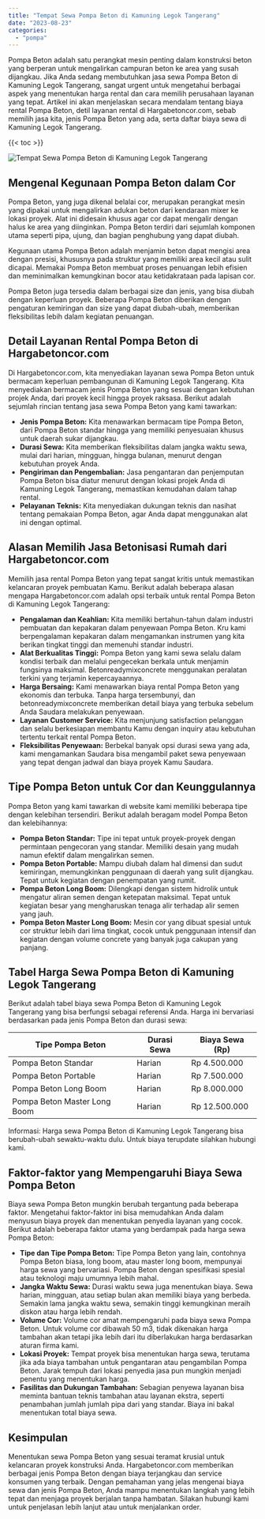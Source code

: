 ```yaml
---
title: "Tempat Sewa Pompa Beton di Kamuning Legok Tangerang"
date: "2023-08-23"
categories: 
  - "pompa"
---
```




Pompa Beton adalah satu perangkat mesin penting dalam konstruksi beton yang berperan untuk mengalirkan campuran beton ke area yang susah dijangkau. Jika Anda sedang membutuhkan jasa sewa Pompa Beton di Kamuning Legok Tangerang, sangat urgent untuk mengetahui berbagai aspek yang menentukan harga rental dan cara memilih perusahaan layanan yang tepat. Artikel ini akan menjelaskan secara mendalam tentang biaya rental Pompa Beton, detil layanan rental di Hargabetoncor.com, sebab memilih jasa kita, jenis Pompa Beton yang ada, serta daftar biaya sewa di Kamuning Legok Tangerang.

{{< toc >}}

![Tempat Sewa Pompa Beton di Kamuning Legok Tangerang](https://hargareadymixid.github.io/pompa/concrete-pump%20(16).png)

## Mengenal Kegunaan Pompa Beton dalam Cor

Pompa Beton, yang juga dikenal belalai cor, merupakan perangkat mesin yang dipakai untuk mengalirkan adukan beton dari kendaraan mixer ke lokasi proyek. Alat ini didesain khusus agar cor dapat mengalir dengan halus ke area yang diinginkan. Pompa Beton terdiri dari sejumlah komponen utama seperti pipa, ujung, dan bagian penghubung yang dapat diubah.

Kegunaan utama Pompa Beton adalah menjamin beton dapat mengisi area dengan presisi, khususnya pada struktur yang memiliki area kecil atau sulit dicapai. Memakai Pompa Beton membuat proses penuangan lebih efisien dan meminimalkan kemungkinan bocor atau ketidakrataan pada lapisan cor.

Pompa Beton juga tersedia dalam berbagai size dan jenis, yang bisa diubah dengan keperluan proyek. Beberapa Pompa Beton diberikan dengan pengaturan kemiringan dan size yang dapat diubah-ubah, memberikan fleksibilitas lebih dalam kegiatan penuangan.

## Detail Layanan Rental Pompa Beton di Hargabetoncor.com

Di Hargabetoncor.com, kita menyediakan layanan sewa Pompa Beton untuk bermacam keperluan pembangunan di Kamuning Legok Tangerang. Kita menyediakan bermacam jenis Pompa Beton yang sesuai dengan kebutuhan projek Anda, dari proyek kecil hingga proyek raksasa. Berikut adalah sejumlah rincian tentang jasa sewa Pompa Beton yang kami tawarkan:

- **Jenis Pompa Beton:** Kita menawarkan bermacam tipe Pompa Beton, dari Pompa Beton standar hingga yang memiliki penyesuaian khusus untuk daerah sukar dijangkau.
- **Durasi Sewa:** Kita memberikan fleksibilitas dalam jangka waktu sewa, mulai dari harian, mingguan, hingga bulanan, menurut dengan kebutuhan proyek Anda.
- **Pengiriman dan Pengembalian:** Jasa pengantaran dan penjemputan Pompa Beton bisa diatur menurut dengan lokasi projek Anda di Kamuning Legok Tangerang, memastikan kemudahan dalam tahap rental.
- **Pelayanan Teknis:** Kita menyediakan dukungan teknis dan nasihat tentang pemakaian Pompa Beton, agar Anda dapat menggunakan alat ini dengan optimal.

## Alasan Memilih Jasa Betonisasi Rumah dari Hargabetoncor.com

Memilih jasa rental Pompa Beton yang tepat sangat kritis untuk memastikan kelancaran proyek pembuatan Kamu. Berikut adalah beberapa alasan mengapa Hargabetoncor.com adalah opsi terbaik untuk rental Pompa Beton di Kamuning Legok Tangerang:

- **Pengalaman dan Keahlian:** Kita memiliki bertahun-tahun dalam industri pembuatan dan kepakaran dalam penyewaan Pompa Beton. Kru kami berpengalaman kepakaran dalam mengamankan instrumen yang kita berikan tingkat tinggi dan memenuhi standar industri.
- **Alat Berkualitas Tinggi:** Pompa Beton yang kami sewa selalu dalam kondisi terbaik dan melalui pengecekan berkala untuk menjamin fungsinya maksimal. Betonreadymixconcrete menggunakan peralatan terkini yang terjamin kepercayaannya.
- **Harga Bersaing:** Kami menawarkan biaya rental Pompa Beton yang ekonomis dan terbuka. Tanpa harga tersembunyi, dan betonreadymixconcrete memberikan detail biaya yang terbuka sebelum Anda Saudara melakukan penyewaan.
- **Layanan Customer Service:** Kita menjunjung satisfaction pelanggan dan selalu berkesiapan membantu Kamu dengan inquiry atau kebutuhan tertentu terkait rental Pompa Beton.
- **Fleksibilitas Penyewaan:** Berbekal banyak opsi durasi sewa yang ada, kami mengamankan Saudara bisa mengambil paket sewa penyewaan yang tepat dengan jadwal dan biaya proyek Kamu Saudara.

## Tipe Pompa Beton untuk Cor dan Keunggulannya

Pompa Beton yang kami tawarkan di website kami memiliki beberapa tipe dengan kelebihan tersendiri. Berikut adalah beragam model Pompa Beton dan kelebihannya:

- **Pompa Beton Standar:** Tipe ini tepat untuk proyek-proyek dengan permintaan pengecoran yang standar. Memiliki desain yang mudah namun efektif dalam mengalirkan semen.
- **Pompa Beton Portable:** Mampu diubah dalam hal dimensi dan sudut kemiringan, memungkinkan penggunaan di daerah yang sulit dijangkau. Tepat untuk kegiatan dengan penempatan yang rumit.
- **Pompa Beton Long Boom:** Dilengkapi dengan sistem hidrolik untuk mengatur aliran semen dengan ketepatan maksimal. Tepat untuk kegiatan besar yang mengharuskan tenaga alir terhadap alir semen yang jauh.
- **Pompa Beton Master Long Boom:** Mesin cor yang dibuat spesial untuk cor struktur lebih dari lima tingkat, cocok untuk penggunaan intensif dan kegiatan dengan volume concrete yang banyak juga cakupan yang panjang.

## Tabel Harga Sewa Pompa Beton di Kamuning Legok Tangerang

Berikut adalah tabel biaya sewa Pompa Beton di Kamuning Legok Tangerang yang bisa berfungsi sebagai referensi Anda. Harga ini bervariasi berdasarkan pada jenis Pompa Beton dan durasi sewa:

| Tipe Pompa Beton | Durasi Sewa | Biaya Sewa (Rp) |
| --- | --- | --- |
| Pompa Beton Standar | Harian | Rp 4.500.000 |
| Pompa Beton Portable | Harian | Rp 7.500.000 |
| Pompa Beton Long Boom | Harian | Rp 8.000.000 |
| Pompa Beton Master Long Boom | Harian | Rp 12.500.000 |

Informasi: Harga sewa Pompa Beton di Kamuning Legok Tangerang bisa berubah-ubah sewaktu-waktu dulu. Untuk biaya terupdate silahkan hubungi kami.

## Faktor-faktor yang Mempengaruhi Biaya Sewa Pompa Beton

Biaya sewa Pompa Beton mungkin berubah tergantung pada beberapa faktor. Mengetahui faktor-faktor ini bisa memudahkan Anda dalam menyusun biaya proyek dan menentukan penyedia layanan yang cocok. Berikut adalah beberapa faktor utama yang berdampak pada harga sewa Pompa Beton:

- **Tipe dan Tipe Pompa Beton:** Tipe Pompa Beton yang lain, contohnya Pompa Beton biasa, long boom, atau master long boom, mempunyai harga sewa yang bervariasi. Pompa Beton dengan spesifikasi spesial atau teknologi maju umumnya lebih mahal.
- **Jangka Waktu Sewa:** Durasi waktu sewa juga menentukan biaya. Sewa harian, mingguan, atau setiap bulan akan memiliki biaya yang berbeda. Semakin lama jangka waktu sewa, semakin tinggi kemungkinan meraih diskon atau harga lebih rendah.
- **Volume Cor:** Volume cor amat mempengaruhi pada biaya sewa Pompa Beton. Untuk volume cor dibawah 50 m3, tidak dikenakan harga tambahan akan tetapi jika lebih dari itu diberlakukan harga berdasarkan aturan firma kami.
- **Lokasi Proyek:** Tempat proyek bisa menentukan harga sewa, terutama jika ada biaya tambahan untuk pengantaran atau pengambilan Pompa Beton. Jarak tempuh dari lokasi penyedia jasa pun mungkin menjadi penentu yang menentukan harga.
- **Fasilitas dan Dukungan Tambahan:** Sebagian penyewa layanan bisa meminta bantuan teknis tambahan atau layanan ekstra, seperti penambahan jumlah jumlah pipa dari yang standar. Biaya ini bakal menentukan total biaya sewa.

## Kesimpulan

Menentukan sewa Pompa Beton yang sesuai teramat krusial untuk kelancaran proyek konstruksi Anda. Hargabetoncor.com memberikan berbagai jenis Pompa Beton dengan biaya terjangkau dan service konsumen yang terbaik. Dengan pemahaman yang jelas mengenai biaya sewa dan jenis Pompa Beton, Anda mampu menentukan langkah yang lebih tepat dan menjaga proyek berjalan tanpa hambatan. Silakan hubungi kami untuk penjelasan lebih lanjut atau untuk menjalankan order.
